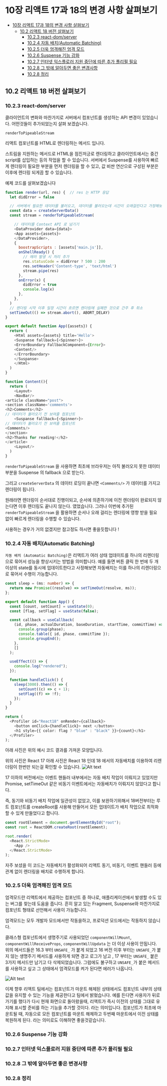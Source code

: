 # 10장 리액트 17과 18의 변경 사항 살펴보기

- [10장 리액트 17과 18의 변경 사항 살펴보기](#10장-리액트-17과-18의-변경-사항-살펴보기)
  - [10.2 리액트 18 버전 살펴보기](#102-리액트-18-버전-살펴보기)
    - [10.2.3 react-dom/server](#1023-react-domserver)
    - [10.2.4 자동 배치(Automatic Batching)](#1024-자동-배치automatic-batching)
    - [10.2.5 더욱 엄격해진 엄격 모드](#1025-더욱-엄격해진-엄격-모드)
    - [10.2.6 Suspense 기능 강화](#1026-suspense-기능-강화)
    - [10.2.7 인터넷 익스플로러 지원 중단에 따른 추가 폴리필 필요](#1027-인터넷-익스플로러-지원-중단에-따른-추가-폴리필-필요)
    - [10.2.8 그 밖에 알아두면 좋은 변경사항](#1028-그-밖에-알아두면-좋은-변경사항)
    - [10.2.8 정리](#1028-정리)

## 10.2 리액트 18 버전 살펴보기

### 10.2.3 react-dom/server

클라이언트의 변화와 마찬가지로 서버에서 컴포넌트를 생성하는 API 변경이 있었습니다. 어떤것들이 추가되었는지 살펴 보겠습니다.

`renderToPipeableStream`

리액트 컴포넌트를 HTML로 렌더링하는 메서드 입니다.

스트림을 지원하는 메서드로 HTML을 점진저긍로 렌더링하고 클라이언트에서는 중간 script를 삽입하는 등의 작업을 할 수 있습니다.
서버에서 Suspense를 사용하여 빠르게 렌더링이 필요한 부분을 먼저 렌더링을 할 수 있고, 값 비싼 연산으로 구성된 부분은 이후에 렌더링 되게끔 할 수 있습니다.

예제 코드를 살펴보겠습니다

```js
function render(url, res) {  // res 는 HTTP 응답
  let didError = false

  // 서버에서 필요한 데이터를 불러오고, 데이터를 불러오는데 시간이 오래걸린다고 가정해보기
  const data = createServerData()
  const stream = renderToPipeableStream(

    // 데이터를 Context API 로 넘기기
    <DataProvider data={data}>
    <App assets={assets}>
    </DataProvider>,
    {
      boostrapScripts : [assets['main.js']],
      onShellReady() {
        // 에러 발생 시 처리 추가
        res.statusCode = didError ? 500 : 200
        res.setHeader('Content-type', 'text/html')
        stream.pipe(res)
      },
      onError(x) {
        didError = true
        console.log(x)
      },
    },
  )
  // 렌더링 시작 이후 일정 시간이 흐르면 렌더링에 실패한 것으로 간주 후 취소
  setTimeOut(() => stream.abort(), ABORT_DELAY)
}

export default function App({assets}) {
  return (
    <Html assets={assets} title='Hello'>
    <Suspanse fallback={<Spinner>}>
    <ErrorBoundary FallbackComponent={Error}>
    <Content/>
    </ErrorBoundary>
    </Suspanse>
    </Html>
  )
}

function Content(){
  return (
    <Layout>
    <NavBar/>
<article className="post">
<section className='comments'>
<h2>Comments</h2>
// 데이터가 불러오기 전 보여줄 컴포넌트
    <Suspanse fallback={<Spinner>}>
// 데이터가 불러오기 전 보여줄 컴포넌트
<Comments/>
</section>
<h2>Thanks for reading!</h2>
</article>
    <Layout/>
  )
}
```

`renderToPipeableStream` 을 사용하면 최초에 브라우저는 아직 불러오지 못한 데이터 부분을 Suspense 의 fallback 으로 받는다.

그리고 `createServerData` 의 데이터 로딩이 끝나면 `<Comments/>` 가 데이터를 가지고 렌더링이 됩니다.

원래라면 렌더링이 순서대로 진행이되고, 순서에 의존하기에 이전 렌더링이 완료되지 않는다면 이후 렌더링도 끝나지 않는다. 였었습니다.
그러나 이번에 추가된 `renderToPipeableStream` 을 활용하면 순서나 오래 걸리는 렌더링에 영향 받을 필요 없이 빠르게 렌더링을 수행할 수 있습니다.

사용하는 경우가 거의 없겠지만 참고정도 하시면 좋을듯합니다 !

### 10.2.4 자동 배치(Automatic Batching)

`자동 배치 (Automatic Batching)`은 리액트가 여러 상태 업데이트를 하나의 리렌더링으로 묶어서 성능을 향상시키는 방법을 의미합니다. 예를 들면 버튼 클릭 한 번에 두 개 이상의 state를 동시에 업데이트한다고 사정해보면 자동배치는 이를 하나의 리렌더링으로 묶어서 수행이 가능합니다.

```ts
const sleep = (ms: number) => {
  return new Promise((resolve) => setTimeOut(resolve, ms));
};

export default function App() {
  const [count, setCount] = useState(0);
  const [flag, setFlag] = useState(false);

  const callback = useCallback(
    (id, phase, actualDuration, baseDuration, startTime, commitTime) => {
      console.group(phase);
      console.table({ id, phase, commitTime });
      console.groupEnd();
    },
    []
  );

  useEffect(() => {
    console.log("rendered");
  });

  function handleClick() {
    sleep(3000).then(() => {
      setCount((c) => c + 1);
      setFlag((f) => !f);
    });
  }
}

return (
  <Profiler id="React18" onRender={callback}>
    <button onClick={handleClick}> next </button>
    <h1 style={{ color: flag ? "blue" : "black" }}>{count}</h1>
  </Profiler>
);
```

아래 사진은 위의 예시 코드 결과를 가져온 모양입니다.

위의 사진은 React 17 아래 사진은 React 18 인데
18 에서의 자동배치를 이용하여 리렌더링이 한번만 되는걸 확인할 수 있습니다.
![Alt text](KakaoTalk_Photo_2024-01-18-13-01-13.jpeg)

17 이하의 버전에서는 이벤트 핸들러 내부에서는 자동 배치 작업이 이뤄지고 있었지만 Promise, setTimeOut 같은 비동기 이벤트에서는 자동배치가 이뤄지지 않았다고 합니다.

즉, 동기와 비동기 배치 작업에 일관성이 없었고, 이를 보완하기위해서 18버전부터는 루트 컴포넌트를 createRoot를 사용해 만들어서 모든 업데이트가 배치 작업으로 최적화 할 수 있게 만들었다고 합니다.

```js
const rootElement = document.gerElementById("root");
const root = ReactDOM.createRoot(rootElement);

root.render(
  <React.StrictMode>
    <App />
  </React.StrictMode>
);
```

자주 보셨을 이 코드는 자동배치가 활성화되어 리액트 동기, 비동기, 이벤트 핸들러 등에 관계 없이 렌더링을 배치로 수행하게 합니다.

### 10.2.5 더욱 엄격해진 엄격 모드

엄격모드란 리액트에서 제공하는 컴포넌트 중 하나로, 애플리케이션에서 발생할 수도 있는 버그를 찾는데 도움을 줍니다. 흔히 알고 있는 Fragment, Suspense와 마찬가지로 컴포넌트 형태로 선언해서 사용이 가능합니다.

엄격모드는 모두 개발자 모드에서만 작동을하고, 프로덕션 모드에서는 작동하지 않습니다.

클래스형 컴포넌트에서 생명주기로 사용되었던 `componentWillMount`, `componentWillReceiveProps`, `componentWillUpdata` 는 더 이상 사용이 안됩니다. 위의 메서드들은 16.3 부터 `UNSAFE_` 가 붙게 되었고 16 버전 이후 부터는 `UNSAFE_`가 붙지 않는 생명주기 메서드를 사용하게 되면 경고 로그가 남고 , 17 부터는 `UNSAFE_` 붙은 3가지 메서드만 남기고 다 삭제되었습니다. 그럼에도 불구하고 `UNSAFE_`가 붙은 메서드를 사용하고 싶고 그 상태에서 엄격모드를 켜가 된다면 에러가 나옵니다.

![Alt text](KakaoTalk_Photo_2024-01-18-13-17-02.jpeg)

이제 향후 리액트 팀에서는 컴포넌트가 마운트 해체된 상태에서도 컴포넌트 내부의 상태값을 유지할 수 있는 기능을 제공한다고 팀에서 밝혔습니다.
예를 든다면 사용자가 뒤로가기를 했다가 다시 현재 화면으로 돌아왔을때, 리액트가 즉시 이전의 상태를 그대로 유지해 표시할 준비를 하는 기능을 추가할 것이다. 라는 의미입니다. 컴포넌트가 최초에 마운트될 때, 자동으로 모든 컴포넌트를 마운트 해체하고 두번째 마운트에서 이전 상태를 복원하게 된다. 라는 의미로도 이해하면 좋을것같습니다.

### 10.2.6 Suspense 기능 강화

### 10.2.7 인터넷 익스플로러 지원 중단에 따른 추가 폴리필 필요

### 10.2.8 그 밖에 알아두면 좋은 변경사항

### 10.2.8 정리
